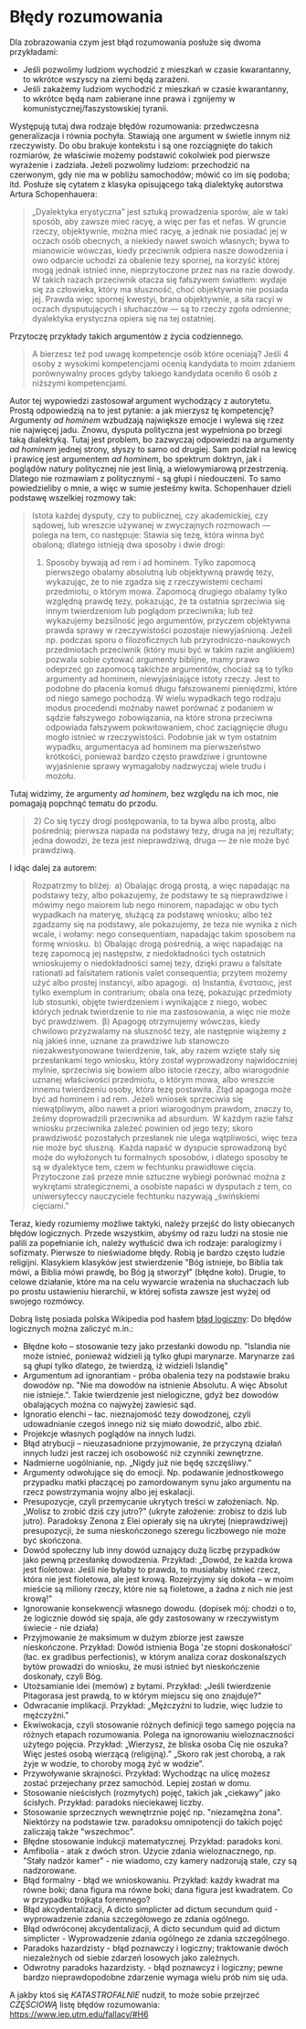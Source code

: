 # Błędy rozumowania

 Dla zobrazowania czym jest błąd rozumowania posłuże się dwoma przykładami:
* Jeśli pozwolimy ludziom wychodzić z mieszkań w czasie kwarantanny, to wkrótce wszyscy na ziemi będą zarażeni.
* Jeśli zakażemy ludziom wychodzić z mieszkań w czasie kwarantanny, to wkrótce będą nam zabierane inne prawa i zgnijemy w komunistycznej/faszystowskiej tyranii.

 Występują tutaj dwa rodzaje błędów rozumowania: przedwczesna generalizacja i równia pochyła. Stawiają one argument w świetle innym niż rzeczywisty. Do obu brakuje kontekstu i są one rozciągnięte do takich rozmiarów, że właściwie możemy podstawić cokolwiek pod pierwsze wyrażenie i zadziała. Jeżeli pozwolimy ludziom: przechodzić na czerwonym, gdy nie ma w pobliżu samochodów; mówić co im się podoba; itd. Posłuże się cytatem z klasyka opisującego taką dialektykę autorstwa Artura Schopenhauera:
>„Dyalektyka erystyczna” jest sztuką prowadzenia sporów, ale w taki sposób, aby zawsze mieć racyę, a więc per fas et nefas. W gruncie rzeczy, objektywnie, można mieć racyę, a jednak nie posiadać jej w oczach osób obecnych, a niekiedy nawet swoich własnych; bywa to mianowicie wówczas, kiedy przeciwnik odpiera nasze dowodzenia i owo odparcie uchodzi za obalenie tezy spornej, na korzyść której mogą jednak istnieć inne, nieprzytoczone przez nas na razie dowody. W takich razach przeciwnik otacza się fałszywem światłem: wydaje się za człowieka, który ma słuszność, choć objektywnie nie posiada jej. Prawda więc spornej kwestyi, brana objektywnie, a siła racyi w oczach dysputujących i słuchaczów — są to rzeczy zgoła odmienne; dyalektyka erystyczna opiera się na tej ostatniej.

 Przytoczę przykłady takich argumentów z życia codziennego.
> A bierzesz też pod uwagę kompetencje osób które oceniają? Jeśli 4 osoby z wysokimi kompetencjami ocenią kandydata to moim zdaniem porównywalny proces gdyby takiego kandydata oceniło 6 osób z niższymi kompetencjami.

 Autor tej wypowiedzi zastosował argument wychodzący z autorytetu. Prostą odpowiedzią na to jest pytanie: a jak mierzysz tę kompetencję? Argumenty _ad hominem_ wzbudzają największe emocje i wylewa się rzez nie najwięcej jadu. Znowu, dysputa polityczna jest wypełniona po brzegi taką dialektyką. Tutaj jest problem, bo zazwyczaj odpowiedzi na argumenty _ad hominem_ jednej strony, słyszy to samo od drugiej. Sam podział na lewicę i prawicę jest argumentem _ad hominem_, bo spektrum doktryn, jak i poglądów natury politycznej nie jest linią, a wielowymiarową przestrzenią. Dlatego nie rozmawiam z politycznymi - są głupi i niedouczeni. To samo powiedzieliby o mnie, a więc w sumie jesteśmy kwita. Schopenhauer dzieli podstawę wszelkiej rozmowy tak:
> Istota każdej dysputy, czy to publicznej, czy akademickiej, czy sądowej, lub wreszcie używanej w zwyczajnych rozmowach — polega na tem, co następuje: Stawia się tezę, która winna być obaloną; dlatego istnieją dwa sposoby i dwie drogi:
> 1) Sposoby bywają ad rem i ad hominem. Tylko zapomocą pierwszego obalamy absolutną lub objektywną prawdę tezy, wykazując, że to nie zgadza się z rzeczywistemi cechami przedmiotu, o którym mowa. Zapomocą drugiego obalamy tylko względną prawdę tezy, pokazując, że ta ostatnia sprzeciwia się innym twierdzeniom lub poglądom przeciwnika; lub też wykazujemy bezsilność jego argumentów, przyczem objektywna prawda sprawy w rzeczywistości pozostaje niewyjaśnioną. Jeżeli np. podczas sporu o filozoficznych lub przyrodniczo-naukowych przedmiotach przeciwnik (który musi być w takim razie anglikiem) pozwala sobie cytować argumenty biblijne, mamy prawo odeprzeć go zapomocą takichże argumentów, chociaż są to tylko argumenty ad hominem, niewyjaśniające istoty rzeczy. Jest to podobne do płacenia komuś długu fałszowanemi pieniędzmi, które od niego samego pochodzą. W wielu wypadkach tego rodzaju modus procedendi możnaby nawet porównać z podaniem w sądzie fałszywego zobowiązania, na które strona przeciwna odpowiada fałszywem pokwitowaniem, choć zaciągnięcie długu mogło istnieć w rzeczywistości. Podobnie jak w tym ostatnim wypadku, argumentacya ad hominem ma pierwszeństwo krótkości, ponieważ bardzo często prawdziwe i gruntowne wyjaśnienie sprawy wymagałoby nadzwyczaj wiele trudu i mozołu.

Tutaj widzimy, że argumenty _ad hominem_, bez względu na ich moc, nie pomagają popchnąć tematu do przodu.
> 2) Co się tyczy drogi postępowania, to ta bywa albo prostą, albo pośrednią; pierwsza napada na podstawy tezy, druga na jej rezultaty; jedna dowodzi, że teza jest nieprawdziwą, druga — że nie może być prawdziwą.

I idąc dalej za autorem:
>Rozpatrzmy to bliżej:
> a) Obalając drogą prostą, a więc napadając na podstawy tezy, albo pokazujemy, że podstawy te są nieprawdziwe i mówimy nego maiorem lub nego minorem, napadając w obu tych wypadkach na materyę, służącą za podstawę wniosku; albo też zgadzamy się na podstawy, ale pokazujemy, że teza nie wynika z nich wcale, i wołamy: nego consequentiam, napadając takim sposobem na formę wniosku.
> b) Obalając drogą pośrednią, a więc napadając na tezę zapomocą jej następstw, z niedokładności tych ostatnich wnioskujemy o niedokładności samej tezy, dzięki prawu a falsitate rationati ad falsitatem rationis valet consequentia; przytem możemy użyć albo prostej instancyi, albo apagogi.
> α) Instantia, ἕνστασις, jest tylko exemplum in contrarium; obala ona tezę, pokazując przedmioty lub stosunki, objęte twierdzeniem i wynikające z niego, wobec których jednak twierdzenie to nie ma zastosowania, a więc nie może być prawdziwem.
> β) Apagogę otrzymujemy wówczas, kiedy chwilowo przyzwalamy na słuszność tezy, ale następnie wiążemy z nią jakieś inne, uznane za prawdziwe lub stanowczo niezakwestyonowane twierdzenie, tak, aby razem wzięte stały się przesłankami tego wniosku, który został wyprowadzony najwidoczniej mylnie, sprzeciwia się bowiem albo istocie rzeczy, albo wiarogodnie uznanej właściwości przedmiotu, o którym mowa, albo wreszcie innemu twierdzeniu osoby, która tezę postawiła. Ztąd apagoga może być ad hominem i ad rem. Jeżeli wniosek sprzeciwia się niewątpliwym, albo nawet a priori wiarogodnym prawdom, znaczy to, żeśmy doprowadzili przeciwnika ad absurdum.
> W każdym razie fałsz wniosku przeciwnika zależeć powinien od jego tezy; skoro prawdziwość pozostałych przesłanek nie ulega wątpliwości, więc teza nie może być słuszną.
> Każda napaść w dyspucie sprowadzoną być może do wyłożonych tu formalnych sposobów, i dlatego sposoby te są w dyalektyce tem, czem w fechtunku prawidłowe cięcia. Przytoczone zaś przeze mnie sztuczne wybiegi porównać można z wykrętami strategicznemi, a osobiste napaści w dysputach z tem, co uniwersyteccy nauczyciele fechtunku nazywają „świńskiemi cięciami.”

 Teraz, kiedy rozumiemy możliwe taktyki, należy przejść do listy obiecanych błędów logicznych. Przede wszystkim, abyśmy od razu ludzi na stosie nie palili za popełnianie ich, należy wytłuścić dwa ich rodzaje: paralogizmy i sofizmaty. Pierwsze to nieświadome błędy. Robią je bardzo często ludzie religijni. Klasykiem klasyków jest stwierdzenie "Bóg istnieje, bo Biblia tak mówi, a Biblia mówi prawdę, bo Bóg ją stworzył" (błędne koło). Drugie, to celowe działanie, które ma na celu wywarcie wrażenia na słuchaczach lub po prostu ustawieniu hierarchii, w której sofista zawsze jest wyżej od swojego rozmówcy.

 Dobrą listę posiada polska Wikipedia pod hasłem [błąd logiczny](https://pl.wikipedia.org/wiki/B%C5%82%C4%85d_logiczny):
 Do błędów logicznych można zaliczyć m.in.:

* Błędne koło – stosowanie tezy jako przesłanki dowodu np. "Islandia nie może istnieć, ponieważ widzieli ją tylko głupi marynarze. Marynarze zaś są głupi tylko dlatego, że twierdzą, iż widzieli Islandię"
* Argumentum ad ignorantiam - próba obalenia tezy na podstawie braku dowodów np. "Nie ma dowodów na istnienie Absolutu. A więc Absolut nie istnieje.". Takie twierdzenie jest nielogiczne, gdyż bez dowodów obalających można co najwyżej zawiesić sąd.
* Ignoratio elenchi – łac. nieznajomość tezy dowodzonej, czyli udowadnianie czegoś innego niż się miało dowodzić, albo zbić.
* Projekcje własnych poglądów na innych ludzi.
* Błąd atrybucji – nieuzasadnione przyjmowanie, że przyczyną działań innych ludzi jest raczej ich osobowość niż czynniki zewnętrzne.
* Nadmierne uogólnianie, np. „Nigdy już nie będę szczęśliwy.”
* Argumenty odwołujące się do emocji. Np. podawanie jednostkowego przypadku matki płaczącej po zamordowanym synu jako argumentu na rzecz powstrzymania wojny albo jej eskalacji.
* Presupozycje, czyli przemycanie ukrytych treści w założeniach. Np. „Wolisz to zrobić dziś czy jutro?” (ukryte założenie: zrobisz to dziś lub jutro). Paradoksy Zenona z Elei opierały się na ukrytej (nieprawdziwej) presupozycji, że suma nieskończonego szeregu liczbowego nie może być skończona.
* Dowód społeczny lub inny dowód uznający dużą liczbę przypadków jako pewną przesłankę dowodzenia. Przykład: „Dowód, że każda krowa jest fioletowa: Jeśli nie byłaby to prawda, to musiałaby istnieć rzecz, która nie jest fioletowa, ale jest krową. Rozejrzyjmy się dokoła – w moim mieście są miliony rzeczy, które nie są fioletowe, a żadna z nich nie jest krową!”
* Ignorowanie konsekwencji własnego dowodu. (dopisek mój: chodzi o to, że logicznie dowód się spaja, ale gdy zastosowany w rzeczywistym świecie - nie działa)
* Przyjmowanie że maksimum w dużym zbiorze jest zawsze nieskończone. Przykład: Dowód istnienia Boga 'ze stopni doskonałości' (łac. ex gradibus perfectionis), w którym analiza coraz doskonalszych bytów prowadzi do wniosku, że musi istnieć byt nieskończenie doskonały, czyli Bóg.
* Utożsamianie idei (memów) z bytami. Przykład: „Jeśli twierdzenie Pitagorasa jest prawdą, to w którym miejscu się ono znajduje?”
* Odwracanie implikacji. Przykład: „Mężczyźni to ludzie, więc ludzie to mężczyźni."
* Ekwiwokacja, czyli stosowanie różnych definicji tego samego pojęcia na różnych etapach rozumowania. Polega na ignorowaniu wieloznaczności użytego pojęcia. Przykład: „Wierzysz, że bliska osoba Cię nie oszuka? Więc jesteś osobą wierzącą (religijną).” „Skoro rak jest chorobą, a rak żyje w wodzie, to choroby mogą żyć w wodzie”.
* Przywoływanie skrajności. Przykład: Wychodząc na ulicę możesz zostać przejechany przez samochód. Lepiej zostań w domu.
* Stosowanie nieścisłych (rozmytych) pojęć, takich jak „ciekawy” jako ścisłych. Przykład: paradoks nieciekawej liczby.
* Stosowanie sprzecznych wewnętrznie pojęć np. "niezamężna żona". Niektórzy na podstawie tzw. paradoksu omnipotencji do takich pojęć zaliczają także "wszechmoc".
* Błędne stosowanie indukcji matematycznej. Przykład: paradoks koni.
* Amfibolia - atak z dwóch stron. Użycie zdania wieloznacznego, np. "Stały nadzór kamer" - nie wiadomo, czy kamery nadzorują stale, czy są nadzorowane.
* Błąd formalny - błąd we wnioskowaniu. Przykład: każdy kwadrat ma równe boki; dana figura ma równe boki; dana figura jest kwadratem. Co w przypadku trójkąta foremnego?
* Błąd akcydentalizacji, A dicto simplicter ad dictum secundum quid - wyprowadzenie zdania szczegółowego ze zdania ogólnego.
* Błąd odwróconej akcydentalizacji, A dicto secundum quid ad dictum simplicter - Wyprowadzenie zdania ogólnego ze zdania szczególnego.
* Paradoks hazardzisty - błąd poznawczy i logiczny; traktowanie dwóch niezależnych od siebie zdarzeń losowych jako zależnych.
* Odwrotny paradoks hazardzisty. - błąd poznawcyz i logiczny; pewne bardzo nieprawdopodobne zdarzenie wymaga wielu prób nim się uda.

 A jakby ktoś się *KATASTROFALNIE* nudził, to może sobie przejrzeć *CZĘŚCIOWĄ* listę błędów rozumowania: https://www.iep.utm.edu/fallacy/#H6
